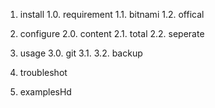 
1. install
1.0. requirement
1.1. bitnami
1.2. offical

2. configure
2.0. content
2.1. total
2.2. seperate

3. usage
3.0. git
3.1. 
3.2. backup

4. troubleshot


5. examplesHd
